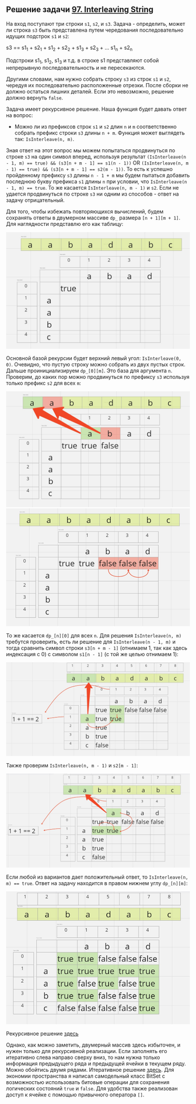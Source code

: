 ## Решение задачи [97. Interleaving String](https://leetcode.com/problems/interleaving-string/)

На вход поступают три строки `s1`, `s2`, и `s3`. Задача - определить, может ли строка `s3` быть представлена путем чередования последовательно идущих подстрок `s1` и `s2`:

s3 == s1<sub>1</sub> + s2<sub>1</sub> + s1<sub>2</sub> + s2<sub>2</sub> + s1<sub>3</sub> + s2<sub>3</sub> + ... s1<sub>n</sub> + s2<sub>n</sub>

Подстроки s1<sub>1</sub>, s1<sub>2</sub>, s1<sub>3</sub> и т.д. в строке s1 представляют собой непрерывную последовательность и не пересекаются.

Другими словами, нам нужно собрать строку `s3` из строк `s1` и `s2`, чередуя их последовательно расположенные отрезки. После сборки не должно остаться лишних деталей. Если это невозможно, решение должно вернуть `false`.

Задача имеет рекурсивное решение. Наша функция будет давать ответ на вопрос:
- Можно ли из префиксов строк `s1` и `s2` длин `n` и `m` соответственно собрать префикс строки `s3` длины `n + m`. Функция может выглядеть так: `IsInterleave(n, m)`. 

Зная ответ на этот вопрос мы можем попытаться продвинуться по строке `s3` на один символ вперед, используя результат `(IsInterleave(n - 1, m) == true) && (s3[n + m - 1] == s1(n - 1))` OR `(IsInterleave(n, m - 1) == true) && (s3[n + m - 1] == s2(m - 1))`. То есть к успешно пройденному префиксу `s3` длины `n - 1 + m` мы будем пытаться добавить последнюю букву префикса `s1` длины `n` при условии, что `IsInterleave(n - 1, m) == true`. То же касается `IsInterleave(n, m - 1)` и `s2`. Если не удается продвинуться по строке `s3` ни одним из способов - ответ на задачу отрицательный.

Для того, чтобы избежать повторяющихся вычислений, будем сохранять ответы в двумерном массиве `dp_` размера `[n + 1][m + 1]`. Для наглядности представлю его как таблицу:

![](Img/1.jpg)

Основной базой рекурсии будет верхний левый угол: `IsInterleave(0, 0)`. Очевидно, что пустую строку можно собрать из двух пустых строк. Дальше проинициализируем `dp_[0][m]`. Это база для аргумента `n`. Проверим, до каких пор можно продвинуться по префиксу `s3` используя только префикс `s2` для всех `m`: 

![](Img/2.jpg) ![](Img/3.jpg)

То же касается `dp_[n][0]` для всех `n`. Для решения `IsInterleave(n, m)` требутся проверить, есть ли решение для `IsInterleave(n - 1, m)` и тогда сравнить символ строки `s3[n + m - 1]` (отнимаем 1, так как здесь индексация с 0) с символом `s1[n - 1]` (с той же целью отнимаем 1):

![](Img/4.jpg)

Также проверим `IsInterleave(n, m - 1)` и `s2[m - 1]`:

![](Img/5.jpg)

Если любой из вариантов дает положительный ответ, то `IsInterleave(n, m) == true`. Ответ на задачу находится в правом нижнем углу `dp_[n][m]`:

![](Img/6.jpg)

Рекурсивное решение [здесь](recursive.cpp)

Однако, как можно заметить, двумерный массив здесь избыточен, и нужен только для рекурсивной реализации. Если заполнять его итеративно слева направо сверху вниз, то нам нужна только информация предыдущего ряда и предыдущей ячейки в текущем ряду. Можно обойтись двумя рядами. Итеративное решение [здесь](solution.cpp). Для экономии пространства я написал самодельный класс BitSet с возможностью использовать битовые операции для сохранения логических состояний `true` и `false`. Для удобства также реализован доступ к ячейке с помощью привычного оператора `[]`.





